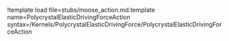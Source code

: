 !template load file=stubs/moose_action.md.template name=PolycrystalElasticDrivingForceAction syntax=/Kernels/PolycrystalElasticDrivingForce/PolycrystalElasticDrivingForceAction